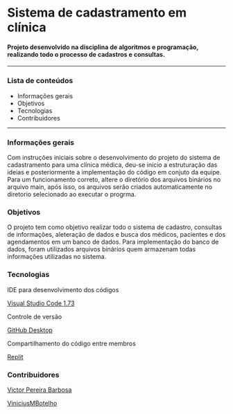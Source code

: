 # __Sistema de cadastramento em clínica__
#### Projeto desenvolvido na disciplina de algoritmos e programação, realizando todo o processo de cadastros e consultas.
---

### __Lista de conteúdos__
* Informações gerais
* Objetivos
* Tecnologias
* Contribuidores
---

### __Informações gerais__
Com instruções iniciais sobre o desenvolvimento do projeto do sistema de cadastramento para uma clínica médica, deu-se início a estruturação das ideias e posteriormente a implementação do código em conjuto da equipe. Para um funcionamento correto, altere o diretório dos arquivos binários no arquivo main, após isso, os arquivos serão criados automaticamente no diretorio selecionado ao executar o progrma.

### __Objetivos__
O projeto tem como objetivo realizar todo o sistema de cadastro, consultas de informações, aleteração de dados e busca dos médicos, pacientes e dos agendamentos em um banco de dados. Para implementação do banco de dados, foram utilizados arquivos binários quem armazenam todas informações utilizadas no sistema.

### __Tecnologias__
IDE para desenvolvimento dos códigos

[Visual Studio Code 1.73](https://code.visualstudio.com/)

Controle de versão

[GitHub Desktop](https://code.visualstudio.com/)

Compartilhamento do código entre membros

[Replit](https://replit.com/)

### __Contribuidores__
[Victor Pereira Barbosa](https://github.com/victorpb1)

[ViniciusMBotelho](https://github.com/ViniciusMBotelho)
